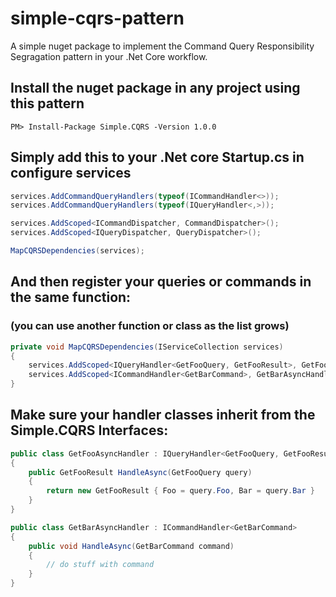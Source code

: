 # simple-cqrs-pattern
A simple nuget package to implement the Command Query Responsibility Segragation pattern in your .Net Core workflow.

## Install the nuget package in any project using this pattern
```
PM> Install-Package Simple.CQRS -Version 1.0.0
```

## Simply add this to your .Net core Startup.cs in configure services

```C#
services.AddCommandQueryHandlers(typeof(ICommandHandler<>));
services.AddCommandQueryHandlers(typeof(IQueryHandler<,>));

services.AddScoped<ICommandDispatcher, CommandDispatcher>();
services.AddScoped<IQueryDispatcher, QueryDispatcher>();

MapCQRSDependencies(services);
```

## And then register your queries or commands in the same function:
### (you can use another function or class as the list grows)

```C#
private void MapCQRSDependencies(IServiceCollection services)
{
    services.AddScoped<IQueryHandler<GetFooQuery, GetFooResult>, GetFooAsyncHandler>();
    services.AddScoped<ICommandHandler<GetBarCommand>, GetBarAsyncHandler>();
}
```

## Make sure your handler classes inherit from the Simple.CQRS Interfaces:

```C#
public class GetFooAsyncHandler : IQueryHandler<GetFooQuery, GetFooResult>
{
    public GetFooResult HandleAsync(GetFooQuery query)
    {
        return new GetFooResult { Foo = query.Foo, Bar = query.Bar }
    }
}
```

```C#
public class GetBarAsyncHandler : ICommandHandler<GetBarCommand>
{
    public void HandleAsync(GetBarCommand command)
    {
        // do stuff with command
    }
}
```
